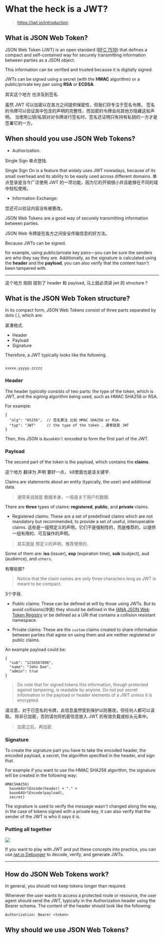 
# What the heck is a JWT?

> https://jwt.io/introduction

## What is JSON Web Token?



JSON Web Token (JWT) is an open standard ([RFC 7519](https://tools.ietf.org/html/rfc7519)) 
that defines a compact and self-contained way for securely transmitting information between parties as a JSON object.

This information can be verified and trusted because it is digitally signed.


JWTs can be signed using a secret (with the **HMAC** algorithm) or a public/private key pair using **RSA** or **ECDSA**.


其实这个地方 也涉及到签名.

虽然 JWT 可以加密以在各方之间提供保密性，但我们将专注于签名令牌。 
签名的令牌可以验证其中包含的声明的完整性，而加密的令牌会向其他方隐藏这些声明。 
当使用公钥/私钥对对令牌进行签名时，签名还证明只有持有私钥的一方才是签署它的一方。




## When should you use JSON Web Tokens?

* Authorization.

Single Sign 单点登陆.

Single Sign On is a feature that widely uses JWT nowadays, because of its small overhead and its ability to be easily used across different domains.
单点登录是当今广泛使用 JWT 的一项功能，因为它的开销很小并且能够在不同的域中轻松使用。




* Information Exchange: 

您还可以验证内容没有被篡改。

JSON Web Tokens are a good way of securely transmitting information between parties.

JSON Web 令牌是在各方之间安全传输信息的好方法。

Because JWTs can be signed.

for example, using public/private key pairs—you can be sure the senders are who they say they are.
Additionally, as the signature is calculated using the **header** and the **payload**, you can also verify that the content hasn't been tampered with.

***

这个地方 刚刚 提到了 header 和 payload, 马上就必须讲 jwt 的 structure ?

## What is the JSON Web Token structure?

In its compact form, JSON Web Tokens consist of three parts separated by dots (.), which are:

紧凑格式.

* Header
* Payload
* Signature

Therefore, a JWT typically looks like the following.
```text

xxxxx.yyyyy.zzzzz

```

### Header

The header _typically_ consists of two parts:
the type of the token, which is JWT, and the signing algorithm being used, such as HMAC SHA256 or RSA.

For example:

```json5
{
  "alg": "HS256",  // 签名算法 比如 HMAC SHA256 or RSA.
  "typ": "JWT"     // the type of the token , 通常就是 JWT
}
```

Then, this JSON is `Base64Url` encoded to form the first part of the JWT.


### Payload

The second part of the token is the payload, which contains the **claims**.

这个地方 翻译为 声明 要好一点， k8里面也是该关键字.


Claims are statements about an entity (typically, the user) and additional data.

> 通常来说就是 数据本身，一般是关于用户的数据.


There are **three** types of claims: **registered**, **public**, and **private** claims.


* Registered claims:
  These are a set of predefined claims which are not mandatory but recommended, to provide a set of useful, interoperable claims.
  这些是一组预定义的声明，它们不是强制性的，而是推荐的，以提供一组有用的、可互操作的声明。

> 其实就是 预定义的声明，推荐使用的.


Some of them are: **iss** (issuer), **exp** (expiration time), **sub** (subject), aud (audience), and `others`.

有哪些那?




> Notice that the claim names are only three characters long as JWT is meant to be compact.

3个字母.

* Public claims:
  These can be defined at will by those using JWTs.
  But to avoid collisions(冲突) they should be defined in the [IANA JSON Web Token Registry](https://www.iana.org/assignments/jwt/jwt.xhtml) or be defined as a URI that contains a collision resistant namespace.
  

* Private claims:
  These are the `custom` claims created to share information between parties that agree on using them and are neither registered or public claims.

An example payload could be:

```json5
{
  "sub": "1234567890",
  "name": "John Doe",
  "admin": true
}
```


> Do note that for signed tokens this information, though protected against tampering, is readable by anyone. Do not put secret information in the payload or header elements of a JWT unless it is encrypted.

请注意，对于已签名的令牌，此信息虽然受到保护以防篡改，但任何人都可以读取。 除非已加密，否则请勿将机密信息放入 JWT 的有效负载或标头元素中。


> 加密之后，再加密.


###  Signature


To create the signature part you have to take the encoded header, the encoded payload, a secret, the algorithm specified in the header, 
and sign that.


For example if you want to use the HMAC SHA256 algorithm, the signature will be created in the following way:


```text
HMACSHA256(
  base64UrlEncode(header) + "." +
  base64UrlEncode(payload),
  secret)
```


The signature is used to verify the message wasn't changed along the way,
in the case of tokens signed with a private key, it can also verify that the sender of the JWT is who it says it is.

### Putting all together


![](https://cdn.auth0.com/content/jwt/encoded-jwt3.png)


If you want to play with JWT and put these concepts into practice, you can use [jwt.io Debugger](https://jwt.io/#debugger-io) to decode, verify, and generate JWTs.

***

## How do JSON Web Tokens work?



In general, you should not keep tokens longer than required.


Whenever the user wants to access a protected route or resource, the user agent should send the JWT, 
typically in the Authorization header using the Bearer schema. 
The content of the header should look like the following:

```text
Authorization: Bearer <token>
```


## Why should we use JSON Web Tokens?
